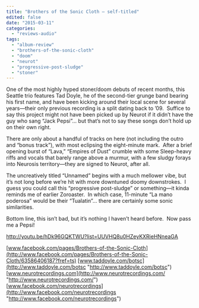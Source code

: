 ```yaml
---
title: "Brothers of the Sonic Cloth – self-titled"
edited: false
date: "2015-03-11"
categories:
  - "reviews-audio"
tags:
  - "album-review"
  - "brothers-of-the-sonic-cloth"
  - "doom"
  - "neurot"
  - "progressive-post-sludge"
  - "stoner"
---
```


One of the most highly hyped stoner/doom debuts of recent months, this Seattle trio features Tad Doyle, he of the second-tier grunge band bearing his first name, and have been kicking around their local scene for several years—their only previous recording is a split dating back to ’09.  Suffice to say this project might not have been picked up by Neurot if it didn’t have the guy who sang “Jack Pepsi”… but that’s not to say these songs don’t hold up on their own right.

There are only about a handful of tracks on here (not including the outro and “bonus track”), with most eclipsing the eight-minute mark.  After a brief opening burst of “Lava,” “Empires of Dust” crumble with some Sleep-heavy riffs and vocals that barely range above a murmur, with a few sludgy forays into Neurosis territory—they are signed to Neurot, after all.

The uncreatively titled “Unnamed” begins with a much mellower vibe, but it’s not long before we’re hit with more downtuned doomy downstrokes.  I guess you could call this “progressive post-sludge” or something—it kinda reminds me of earlier Zoroaster.  In which case, 11-minute “La mano poderosa” would be their “Tualatin”… there are certainly some sonic similarities.

Bottom line, this isn’t bad, but it’s nothing I haven’t heard before.  Now pass me a Pepsi!

http://youtu.be/hDk96GQKTWU?list=UUVHQ8u0HZeyKXRieHNneaGA

[www.facebook.com/pages/Brothers-of-the-Sonic-Cloth](http://www.facebook.com/pages/Brothers-of-the-Sonic-Cloth/63586406187?fref=ts) [www.taddoyle.com/botsc](http://www.taddoyle.com/botsc "http://www.taddoyle.com/botsc") [www.neurotrecordings.com](http://www.neurotrecordings.com/ "http://www.neurotrecordings.com/") [www.facebook.com/neurotrecordings](http://www.facebook.com/neurotrecordings "http://www.facebook.com/neurotrecordings")
